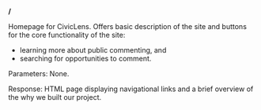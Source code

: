 **/**

Homepage for CivicLens. Offers basic description of the site and buttons for the core functionality of the site:

- learning more about public commenting, and
- searching for opportunities to comment.

Parameters: None.

Response: HTML page displaying navigational links and a brief overview of the why we built our project.
